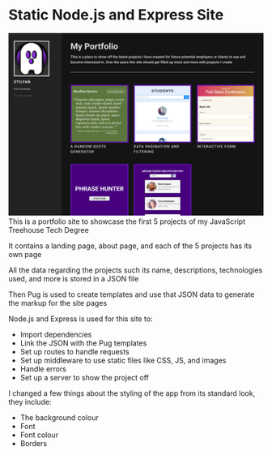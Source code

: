 # Static Node.js and Express Site
![Screenshot of site](https://github.com/Stelkooo/static-nodejs-and-express-site/blob/main/public/images/screenshotOfSite.png)
This is a portfolio site to showcase the first 5 projects of my JavaScript Treehouse Tech Degree

It contains a landing page, about page, and each of the 5 projects has its own page

All the data regarding the projects such its name, descriptions, technologies used, and more is stored in a JSON file

Then Pug is used to create templates and use that JSON data to generate the markup for the site pages

Node.js and Express is used for this site to:
- Import dependencies
- Link the JSON with the Pug templates
- Set up routes to handle requests
- Set up middleware to use static files like CSS, JS, and images
- Handle errors
- Set up a server to show the project off

I changed a few things about the styling of the app from its standard look, they include:
- The background colour
- Font
- Font colour
- Borders